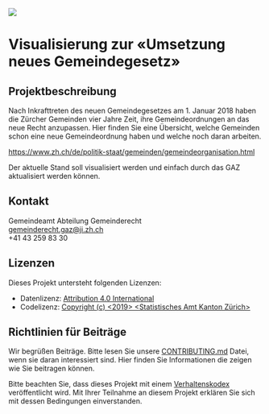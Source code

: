 ![](https://opendata.swiss/content/uploads/2016/02/kt_zh.png)

# Visualisierung zur «Umsetzung neues Gemeindegesetz» 


## Projektbeschreibung

Nach Inkrafttreten des neuen Gemeindegesetzes am 1. Januar 2018 haben die Zürcher Gemeinden vier Jahre Zeit, ihre Gemeindeordnungen an das neue Recht anzupassen. Hier finden Sie eine Übersicht, welche Gemeinden schon eine neue Gemeindeordnung haben und welche noch daran arbeiten.

https://www.zh.ch/de/politik-staat/gemeinden/gemeindeorganisation.html

Der aktuelle Stand soll visualisiert werden und einfach durch das GAZ aktualisiert werden können. 


## Kontakt

Gemeindeamt Abteilung Gemeinderecht  <br>
gemeinderecht.gaz@ji.zh.ch <br>
+41 43 259 83 30 <br>


## Lizenzen

Dieses Projekt untersteht folgenden Lizenzen: <br>
- Datenlizenz: [Attribution 4.0 International](https://github.com/statistikZH/STAT_Schablone/blob/master/LICENSE_data)
- Codelizenz: [Copyright (c) <2019> <Statistisches Amt Kanton Zürich>](https://github.com/statistikZH/STAT_Schablone/blob/master/LICENSE_code)

## Richtlinien für Beiträge
Wir begrüßen Beiträge. Bitte lesen Sie unsere [CONTRIBUTING.md](https://github.com/statistikZH/STAT_Schablone/blob/master/CONTRIBUTING.md) Datei, wenn sie daran interessiert sind. Hier finden Sie Informationen die zeigen wie Sie beitragen können. 

Bitte beachten Sie, dass dieses Projekt mit einem [Verhaltenskodex](https://github.com/statistikZH/STAT_Schablone/blob/master/CodeOfConduct.md) veröffentlicht wird. Mit Ihrer Teilnahme an diesem Projekt erklären Sie sich mit dessen Bedingungen einverstanden.


